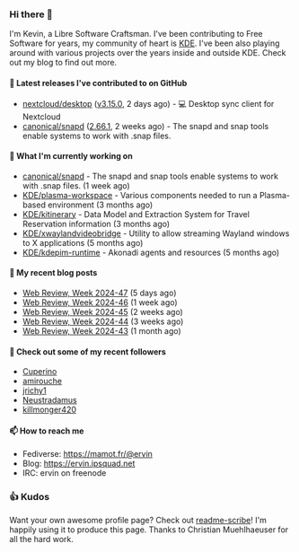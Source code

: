### Hi there 👋

I'm Kevin, a Libre Software Craftsman. I've been contributing to Free Software for years,
my community of heart is [KDE](https://kde.org). I've been also playing around with various
projects over the years inside and outside KDE. Check out my blog to find out more.

#### 🔭 Latest releases I've contributed to on GitHub

- [nextcloud/desktop](https://github.com/nextcloud/desktop) ([v3.15.0](https://github.com/nextcloud/desktop/releases/tag/v3.15.0), 2 days ago) - 💻 Desktop sync client for Nextcloud
- [canonical/snapd](https://github.com/canonical/snapd) ([2.66.1](https://github.com/canonical/snapd/releases/tag/2.66.1), 2 weeks ago) - The snapd and snap tools enable systems to work with .snap files.

#### 🌱 What I'm currently working on

- [canonical/snapd](https://github.com/canonical/snapd) - The snapd and snap tools enable systems to work with .snap files. (1 week ago)
- [KDE/plasma-workspace](https://github.com/KDE/plasma-workspace) - Various components needed to run a Plasma-based environment (3 months ago)
- [KDE/kitinerary](https://github.com/KDE/kitinerary) - Data Model and Extraction System for Travel Reservation information (3 months ago)
- [KDE/xwaylandvideobridge](https://github.com/KDE/xwaylandvideobridge) - Utility to allow streaming Wayland windows to X applications (5 months ago)
- [KDE/kdepim-runtime](https://github.com/KDE/kdepim-runtime) - Akonadi agents and resources (5 months ago)

#### 📜 My recent blog posts

- [Web Review, Week 2024-47](https://ervin.ipsquad.net/blog/2024/11/22/web-review-week-2024-47/) (5 days ago)
- [Web Review, Week 2024-46](https://ervin.ipsquad.net/blog/2024/11/15/web-review-week-2024-46/) (1 week ago)
- [Web Review, Week 2024-45](https://ervin.ipsquad.net/blog/2024/11/08/web-review-week-2024-45/) (2 weeks ago)
- [Web Review, Week 2024-44](https://ervin.ipsquad.net/blog/2024/11/01/web-review-week-2024-44/) (3 weeks ago)
- [Web Review, Week 2024-43](https://ervin.ipsquad.net/blog/2024/10/25/web-review-week-2024-43/) (1 month ago)

#### 👯 Check out some of my recent followers

- [Cuperino](https://github.com/Cuperino)
- [amirouche](https://github.com/amirouche)
- [jrichy1](https://github.com/jrichy1)
- [Neustradamus](https://github.com/Neustradamus)
- [killmonger420](https://github.com/killmonger420)

#### 📫 How to reach me

- Fediverse: https://mamot.fr/@ervin
- Blog: https://ervin.ipsquad.net
- IRC: ervin on freenode

### 👍 Kudos

Want your own awesome profile page? Check out [readme-scribe](https://github.com/muesli/readme-scribe)!
I'm happily using it to produce this page. Thanks to Christian Muehlhaeuser for all the hard work.

